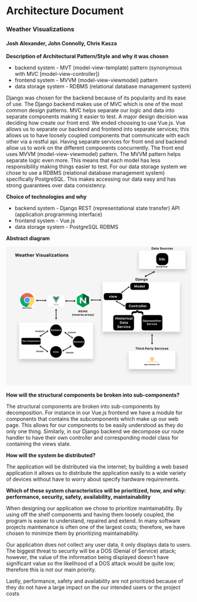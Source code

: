 # Architecture Document
### Weather Visualizations
#### Josh Alexander, John Connolly, Chris Kasza


**Description of Architectural Pattern/Style and why it was chosen**
- backend system - MVT (model-view-template) pattern (synonymous with MVC [model-view-controller])
- frontend system - MVVM (model-view-viewmodel) pattern
- data storage system - RDBMS (relational database management system)

Django was chosen for the backend because of its popularity and its ease of use.  The Django backend makes use of MVC which is one of the most common design patterns.  MVC helps separate our logic and data into separate components making it easier to test.  A major design decision was deciding how create our front end.  We ended choosing to use Vue.js. Vue allows us to separate our backend and frontend into separate services; this allows us to have loosely coupled components that communicate with each other via a restful api.  Having separate services for front end and backend allow us to work on the different components concurrently.   The front end uses  MVVM (model-view-viewmodel) pattern.  The MVVM pattern helps separate logic even more.  This means that each model has less responsibility making things easier to test.   For our data storage system we chose to use a RDBMS (relational database management system) specifically PostgreSQL.  This makes accessing our data easy and has strong guarantees over data consistency. 

**Choice of technologies and why**
- backend system - Django REST (representational state transfer) API (application programming interface)
- frontend system - Vue.js
- data storage system - PostgreSQL RDBMS

**Abstract diagram**

![architecture](/Pics/Arch.png)


**How will the structural components be broken into sub-components?**

The structural components are broken into sub-components by decomposition.  For instance in our Vue.js frontend we have a module for components that contains the subcomponents which make up our web page.  This allows for our components to be easily understood as they do only one thing. Similarly, in our Django backend we decompose our route handler to have their own controller and corresponding model class for containing the views state. 

**How will the system be distributed?**

The application will be distributed via the internet; by building a web based application it allows us to distribute the application easily to a wide variety of devices without have to worry about specify hardware requirements.  

**Which of these system characteristics will be prioritized, how, and why: performance, security, safety, availability, maintainability**

When designing our application we chose to prioritize maintainability.  By using off the shelf components and having them loosely coupled, the program is easier to understand, repaired and extend.  In many software projects maintenance is often one of the largest costs; therefore, we have chosen to minimize them by prioritizing maintainability. 

Our application does not collect any user data, it only displays data to users.  The biggest threat to security will be a DOS (Denial of Service) attack; however, the value of the information being displayed doesn’t have significant value so the likelihood of a DOS attack would be quite low; therefore this is not our main priority. 

Lastly, performance, safety and availability are not prioritized because of they do not have a large impact on the our intended users or the project costs
